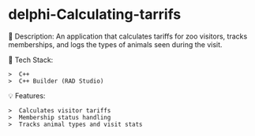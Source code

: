 # delphi-Calculating-tarrifs
🐘 Description:
An application that calculates tariffs for zoo visitors, tracks memberships, and logs the types of animals seen during the visit.

🔧 Tech Stack:

    >  C++
    >  C++ Builder (RAD Studio)

💡 Features:

    >  Calculates visitor tariffs
    >  Membership status handling
    >  Tracks animal types and visit stats
